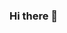 ### Hi there 👋

<!--
**samriddhi99/samriddhi99** is a ✨ _special_ ✨ repository because its `README.md` (this file) appears on your GitHub profile.

Here are some ideas to get you started:

- 🔭 I’m currently working on ...
- 🌱 I’m currently learning ...
- 👯 I’m looking to collaborate on ...
- 🤔 I’m looking for help with ...
- 💬 Ask me about ...
- 📫 How to reach me: ...
- 😄 Pronouns: ...
- ⚡ Fun fact: ...

[![Samriddhi's GitHub stats](https://github-readme-stats.vercel.app/api?username=samriddhi99)](https://github.com/anuraghazra/github-readme-stats)
